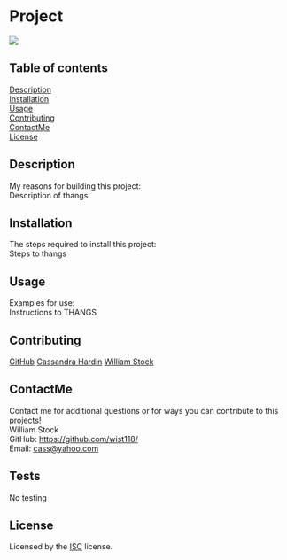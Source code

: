   # Project
  [<img src="https://img.shields.io/badge/License-ISC-blue.svg">](https://www.isc.org/licenses/)

  ## Table of contents  
  [Description](#description)  
  [Installation](#installation)  
  [Usage](#usage)  
  [Contributing](#contributing)  
  [ContactMe](#contactme)  
  [License](#license)  

  ## Description
  My reasons for building this project:  
  Description of thangs

  ## Installation
  The steps required to install this project:  
  Steps to thangs

  ## Usage
  Examples for use:  
  Instructions to THANGS

  ## Contributing
  
  [GitHub](https://github.com/octocat)  [Cassandra Hardin](https://github.com/cassdoes)  [William Stock](https://github.com/wist118)  
    

  ## ContactMe
  Contact me for additional questions or for ways you can contribute to this projects!  
  William Stock  
  GitHub: https://github.com/wist118/  
  Email: cass@yahoo.com
  

  ## Tests
  No testing

  ## License
  Licensed by the [ISC](https://www.isc.org/licenses/) license.
